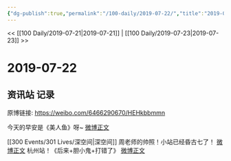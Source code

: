 ```yaml
---
{"dg-publish":true,"permalink":"/100-daily/2019-07-22/","title":"2019-07-22"}
---
```



<< [[100 Daily/2019-07-21\|2019-07-21]] | [[100 Daily/2019-07-23\|2019-07-23]] >>

# 2019-07-22

## 资讯站 记录

原博链接: https://weibo.com/6466290670/HEHkbbmmn

今天的早安是《美人鱼》呀~
[微博正文](https://m.weibo.cn/6466290670/4396769355845590)

[[300 Events/301 Lives/深空间\|深空间]]
周老师的帅照！小站已经昏古七了！
[微博正文](https://m.weibo.cn/6466290670/4396819456671239)
杭州站！《后来+胆小鬼+打错了》
[微博正文](https://m.weibo.cn/6466290670/4396936793108602)

